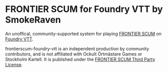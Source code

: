 # FRONTIER SCUM for Foundry VTT by SmokeRaven

An unoffical, community-supported system for playing [FRONTIER SCUM](https://frontierscum.com/) on [Foundry VTT](http://foundryvtt.com/).

frontierscum-foundry-vtt is an independent production by community contributors, and is not affiliated with Ockult Örtmästare Games or Stockholm Kartell. It is published under the [FRONTIER SCUM Third Party License](https://frontierscum.com/license/).